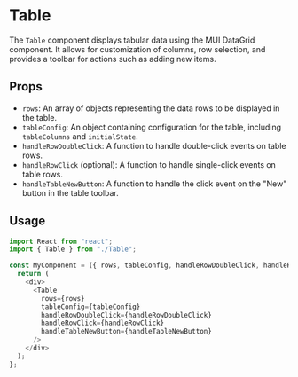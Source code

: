 # Table

The `Table` component displays tabular data using the MUI DataGrid component. It allows for customization of columns, row selection, and provides a toolbar for actions such as adding new items.

## Props

- `rows`: An array of objects representing the data rows to be displayed in the table.
- `tableConfig`: An object containing configuration for the table, including `tableColumns` and `initialState`.
- `handleRowDoubleClick`: A function to handle double-click events on table rows.
- `handleRowClick` (optional): A function to handle single-click events on table rows.
- `handleTableNewButton`: A function to handle the click event on the "New" button in the table toolbar.

## Usage

```javascript
import React from "react";
import { Table } from "./Table";

const MyComponent = ({ rows, tableConfig, handleRowDoubleClick, handleRowClick, handleTableNewButton }) => {
  return (
    <div>
      <Table
        rows={rows}
        tableConfig={tableConfig}
        handleRowDoubleClick={handleRowDoubleClick}
        handleRowClick={handleRowClick}
        handleTableNewButton={handleTableNewButton}
      />
    </div>
  );
};
